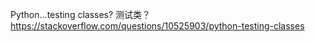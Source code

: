 

<!--
 * @version:
 * @Author:  StevenJokes https://github.com/StevenJokes
 * @Date: 2020-08-09 21:59:12
 * @LastEditors:  StevenJokes https://github.com/StevenJokes
 * @LastEditTime: 2020-08-09 22:08:15
 * @Description:
 * @TODO::
 * @Reference:
-->

Python…testing classes? 测试类？
https://stackoverflow.com/questions/10525903/python-testing-classes

